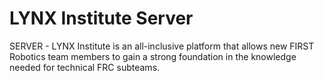 # LYNX Institute Server

SERVER - LYNX Institute is an all-inclusive platform that allows new FIRST Robotics team members to gain a strong foundation in the knowledge needed for technical FRC subteams.
